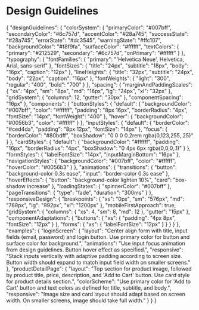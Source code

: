 # Design Guidelines

{
  "designGuidelines": {
    "colorSystem": {
      "primaryColor": "#007bff",
      "secondaryColor": "#6c757d",
      "accentColor": "#28a745",
      "successState": "#28a745",
      "errorState": "#dc3545",
      "warningState": "#ffc107",
      "backgroundColor": "#f8f9fa",
      "surfaceColor": "#ffffff",
      "textColors": {
        "primary": "#212529",
        "secondary": "#6c757d",
        "onPrimary": "#ffffff"
      }
    },
    "typography": {
      "fontFamilies": {
        "primary": "'Helvetica Neue', Helvetica, Arial, sans-serif"
      },
      "fontSizes": {
        "title": "24px",
        "subtitle": "18px",
        "body": "16px",
        "caption": "12px"
      },
      "lineHeights": {
        "title": "32px",
        "subtitle": "24px",
        "body": "22px",
        "caption": "16px"
      },
      "fontWeights": {
        "light": "300",
        "regular": "400",
        "bold": "700"
      }
    },
    "spacing": {
      "marginAndPaddingScales": {
        "xs": "4px",
        "sm": "8px",
        "md": "16px",
        "lg": "24px",
        "xl": "32px"
      },
      "gridSystem": {
        "columns": 12,
        "gutter": "30px"
      },
      "componentSpacing": "16px"
    },
    "components": {
      "buttonStyles": {
        "default": {
          "backgroundColor": "#007bff",
          "color": "#ffffff",
          "padding": "8px 16px",
          "borderRadius": "4px",
          "fontSize": "14px",
          "fontWeight": "400"
        },
        "hover": {
          "backgroundColor": "#0056b3",
          "color": "#ffffff"
        }
      },
      "inputStyles": {
        "default": {
          "borderColor": "#ced4da",
          "padding": "8px 12px",
          "fontSize": "14px"
        },
        "focus": {
          "borderColor": "#80bdff",
          "boxShadow": "0 0 0 0.2rem rgba(0,123,255,.25)"
        }
      },
      "cardStyles": {
        "default": {
          "backgroundColor": "#ffffff",
          "padding": "16px",
          "borderRadius": "4px",
          "boxShadow": "0 4px 6px rgba(0,0,0,.1)"
        }
      },
      "formStyles": {
        "labelFontSize": "14px",
        "inputMarginBottom": "16px"
      },
      "navigationStyles": {
        "backgroundColor": "#007bff",
        "color": "#ffffff",
        "hoverColor": "#0056b3"
      }
    },
    "animations": {
      "transitions": {
        "button": "background-color 0.3s ease",
        "input": "border-color 0.3s ease"
      },
      "hoverEffects": {
        "button": "background-color lighten 10%",
        "card": "box-shadow increase"
      },
      "loadingStates": {
        "spinnerColor": "#007bff"
      },
      "pageTransitions": {
        "type": "fade",
        "duration": "300ms"
      }
    },
    "responsiveDesign": {
      "breakpoints": {
        "xs": "0px",
        "sm": "576px",
        "md": "768px",
        "lg": "992px",
        "xl": "1200px"
      },
      "mobileFirstApproach": true,
      "gridSystem": {
        "columns": {
          "xs": 4,
          "sm": 8,
          "md": 12
        },
        "gutter": "15px"
      },
      "componentAdaptations": {
        "buttons": {
          "xs": {
            "padding": "4px 8px",
            "fontSize": "12px"
          }
        },
        "forms": {
          "xs": {
            "labelFontSize": "12px"
          }
        }
      }
    }
  },
  "examples": {
    "loginScreen": {
      "layout": "Center align form with title, input fields (email, password) and login button. Use primary color for button and surface color for background.",
      "animations": "Use input focus animation from design guidelines. Button hover effect as specified.",
      "responsive": "Stack inputs vertically with adaptive padding according to screen size. Button width should expand to match input field width on smaller screens."
    },
    "productDetailPage": {
      "layout": "Top section for product image, followed by product title, price, description, and 'Add to Cart' button. Use card style for product details section.",
      "colorScheme": "Use primary color for 'Add to Cart' button and text colors as defined for title, subtitle, and body.",
      "responsive": "Image size and card layout should adapt based on screen width. On smaller screens, image should take full width."
    }
  }
}